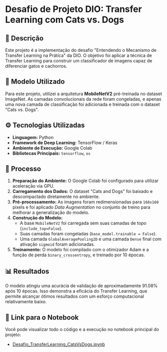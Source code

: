 # Desafio de Projeto DIO: Transfer Learning com Cats vs. Dogs

## 📒 Descrição
Este projeto é a implementação do desafio "Entendendo o Mecanismo de Transfer Learning na Prática" da DIO. O objetivo foi aplicar a técnica de Transfer Learning para construir um classificador de imagens capaz de diferenciar gatos e cachorros.

## 🤖 Modelo Utilizado
Para este projeto, utilizei a arquitetura **MobileNetV2** pré-treinada no dataset ImageNet. As camadas convolucionais da rede foram congeladas, e apenas uma nova camada de classificação foi adicionada e treinada com o dataset "Cats vs. Dogs".

## ⚙️ Tecnologias Utilizadas
- **Linguagem:** Python
- **Framework de Deep Learning:** TensorFlow / Keras
- **Ambiente de Execução:** Google Colab
- **Bibliotecas Principais:** `tensorflow`, `os`

## 🚀 Processo
1.  **Preparação do Ambiente:** O Google Colab foi configurado para utilizar aceleração via GPU.
2.  **Carregamento dos Dados:** O dataset "Cats and Dogs" foi baixado e descompactado diretamente no ambiente.
3.  **Pré-processamento:** As imagens foram redimensionadas para `160x160` pixels e foi aplicado *Data Augmentation* no conjunto de treino para melhorar a generalização do modelo.
4.  **Construção do Modelo:**
    - A base `MobileNetV2` foi carregada sem suas camadas de topo (`include_top=False`).
    - Suas camadas foram congeladas (`base_model.trainable = False`).
    - Uma camada `GlobalAveragePooling2D` e uma camada `Dense` final com ativação `sigmoid` foram adicionadas.
5.  **Treinamento:** O modelo foi compilado com o otimizador Adam e a função de perda `binary_crossentropy`, e treinado por 10 épocas.

## 📊 Resultados
O modelo atingiu uma acurácia de validação de aproximadamente 91.08% após 10 épocas. Isso demonstra a eficácia do Transfer Learning, que permite alcançar ótimos resultados com um esforço computacional relativamente baixo.

## 🔗 Link para o Notebook
Você pode visualizar todo o código e a execução no notebook principal do projeto:
- [Desafio_TransferLearning_CatsVsDogs.ipynb](https://colab.research.google.com/drive/1pAmirzE45H0xN6W5kEJHlkP9Sp8bfFgA?usp=sharing)
